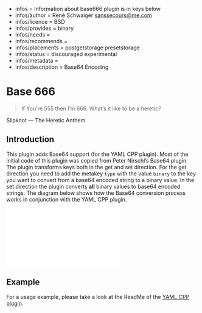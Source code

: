 - infos = Information about base666 plugin is in keys below
- infos/author = René Schwaiger <sanssecours@me.com>
- infos/licence = BSD
- infos/provides = binary
- infos/needs =
- infos/recommends =
- infos/placements = postgetstorage presetstorage
- infos/status = discouraged experimental
- infos/metadata =
- infos/description = Base64 Encoding

# Base 666

> If You're 555 then I’m 666. What’s it like to be a heretic?

Slipknot — The Heretic Anthem

## Introduction

This plugin adds Base64 support (for the YAML CPP plugin). Most of the initial code of this plugin was copied from Peter Nirschl’s Base64 plugin. The plugin transforms keys both in the  get and set direction. For the get direction you need to add the metakey `type` with the value `binary` to the key you want to convert from a base64 encoded string to a binary value. In the set direction the plugin converts **all** binary values to base64 encoded strings. The diagram below shows how the Base64 conversion process works in conjunction with the YAML CPP plugin.

![Tree](./base666/Base64.pdf)

## Example

For a usage example, please take a look at the ReadMe of the [YAML CPP plugin](../yamlcpp).
